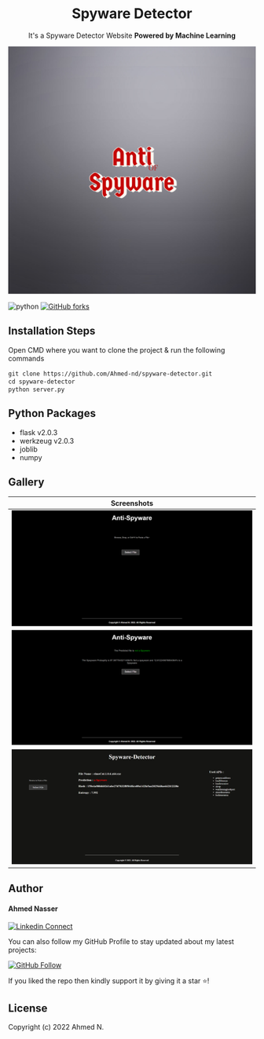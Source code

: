 <h1 align="center">Spyware Detector</h1><p align="center">It's a Spyware Detector Website <b>Powered by Machine Learning</b> <br></p>

![Banner](readme_images/banner.png)

![python](https://img.shields.io/badge/python-3.10.2-brightgreen?style=flat-square&logo=python)
[![GitHub forks](https://img.shields.io/github/forks/Ahmed-nd/spyware-detector?style=social)](https://github.com/Ahmed-nd/spyware-detector/fork)

## Installation Steps

Open CMD where you want to clone the project & run the following commands

```
git clone https://github.com/Ahmed-nd/spyware-detector.git
cd spyware-detector
python server.py
```

## Python Packages

* flask v2.0.3
* werkzeug v2.0.3
* joblib 
* numpy

## Gallery

|  Screenshots    |
|:----:|
| ![Pages 1](readme_images/img1.png) |
| ![Pages 2](readme_images/img2.png) |
| ![Pages 3](readme_images/img3.png) |

## Author

#### Ahmed Nasser

[![Linkedin Connect](https://img.shields.io/badge/Connect-Ahmed-lightgrey?style=social&logo=linkedin)](https://www.linkedin.com/in/ahmed-nasser-94a765171/)

You can also follow my GitHub Profile to stay updated about my latest projects:

[![GitHub Follow](https://img.shields.io/badge/Follow-Ahmed-lightgrey?style=social&logo=github)](https://github.com/Ahmed-nd)

If you liked the repo then kindly support it by giving it a star ⭐!

## License

Copyright (c) 2022 Ahmed N.

